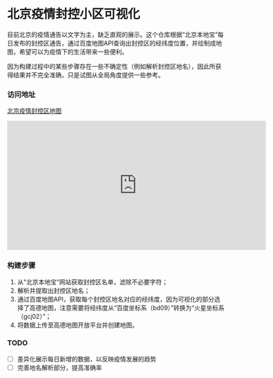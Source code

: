 # 北京疫情封控小区可视化

目前北京的疫情通告以文字为主，缺乏直观的展示。这个仓库根据“北京本地宝”每日发布的封控区通告，通过百度地图API查询出封控区的经纬度位置，并绘制成地图，希望可以为疫情下的生活带来一些便利。

因为构建过程中的某些步骤存在一些不确定性（例如解析封控区地名），因此所获得结果并不完全准确，只是试图从全局角度提供一些参考。

### 访问地址
[北京疫情封控区地图](https://maplab.amap.com/share/mapv/272589e85e2eb5c8861ad9a4f7e08075)

<iframe
    src="https://maplab.amap.com/share/mapv/272589e85e2eb5c8861ad9a4f7e08075"
    width="600" 
    height="300" 
    frameborder="0" 
    scrolling="no">
</iframe>

### 构建步骤
1. 从"北京本地宝"网站获取封控区名单，滤除不必要字符；
2. 解析并提取出封控区地名；
3. 通过百度地图API，获取每个封控区地名对应的经纬度，因为可视化的部分选择了高德地图，注意需要将经纬度从“百度坐标系（bd09）”转换为“火星坐标系（gcj02）”；
4. 将数据上传至高德地图开放平台并创建地图。

### TODO
- [ ] 差异化展示每日新增的数据，以反映疫情发展的趋势
- [ ] 完善地名解析部分，提高准确率